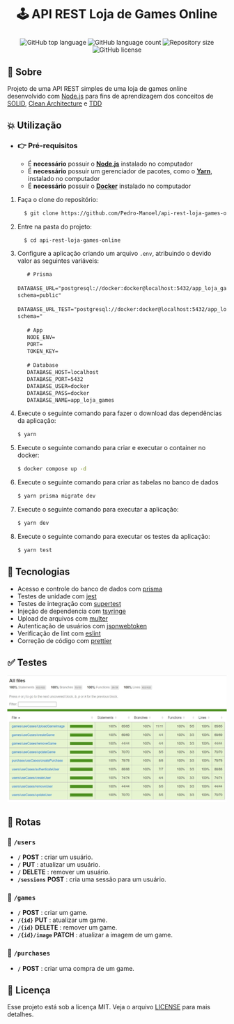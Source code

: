 <h1 align="center">
    <p> 🕹️ API REST Loja de Games Online </p>
</h1>

<p align="center">
    <img alt="GitHub top language" src="https://img.shields.io/github/languages/top/Pedro-Manoel/api-rest-loja-games-online?style=flat-square">
    <img alt="GitHub language count" src="https://img.shields.io/github/languages/count/Pedro-Manoel/api-rest-loja-games-online?style=flat-square">
    <img alt="Repository size" src="https://img.shields.io/github/repo-size/Pedro-Manoel/api-rest-loja-games-online?style=flat-square">
    <img alt="GitHub license" src="https://img.shields.io/github/license/Pedro-Manoel/api-rest-loja-games-online?style=flat-square"><br/>
</p>

## 🔖 Sobre

Projeto de uma API REST simples de uma loja de games online desenvolvido com [Node.js](https://nodejs.org/en/) para fins de aprendizagem dos conceitos de [SOLID](https://medium.com/desenvolvendo-com-paixao/o-que-%C3%A9-solid-o-guia-completo-para-voc%C3%AA-entender-os-5-princ%C3%ADpios-da-poo-2b937b3fc530), [Clean Architecture](https://blog.cleancoder.com/uncle-bob/2012/08/13/the-clean-architecture.html) e [TDD](https://www.devmedia.com.br/test-driven-development-tdd-simples-e-pratico/18533)

## 💥 Utilização

- ### 👉 **Pré-requisitos**

  - É **necessário** possuir o **[Node.js](https://nodejs.org/en/)** instalado no computador
  - É **necessário** possuir um gerenciador de pacotes, como o **[Yarn](https://yarnpkg.com/)**, instalado no computador
  - É **necessário** possuir o **[Docker](https://www.docker.com/)** instalado no computador

1. Faça o clone do repositório:

   ```sh
     $ git clone https://github.com/Pedro-Manoel/api-rest-loja-games-online.git
   ```

2. Entre na pasta do projeto:

   ```sh
     $ cd api-rest-loja-games-online
   ```

3. Configure a aplicação criando um arquivo `.env`, atribuindo o devido valor as seguintes variáveis:

   ```
      # Prisma
      DATABASE_URL="postgresql://docker:docker@localhost:5432/app_loja_games?schema=public"
      DATABASE_URL_TEST="postgresql://docker:docker@localhost:5432/app_loja_games_test?schema="

      # App
      NODE_ENV=
      PORT=
      TOKEN_KEY=

      # Database
      DATABASE_HOST=localhost
      DATABASE_PORT=5432
      DATABASE_USER=docker
      DATABASE_PASS=docker
      DATABASE_NAME=app_loja_games
   ```

4. Execute o seguinte comando para fazer o download das dependências da aplicação:

   ```sh
   $ yarn
   ```

5. Execute o seguinte comando para criar e executar o container no docker:

   ```sh
   $ docker compose up -d
   ```

6. Execute o seguinte comando para criar as tabelas no banco de dados

   ```sh
   $ yarn prisma migrate dev
   ```

7. Execute o seguinte comando para executar a aplicação:

   ```sh
   $ yarn dev
   ```

8. Execute o seguinte comando para executar os testes da aplicação:

   ```sh
   $ yarn test
   ```

## 🚀 Tecnologias

- Acesso e controle do banco de dados com [prisma](https://www.prisma.io/)
- Testes de unidade com [jest](https://jestjs.io/pt-BR/)
- Testes de integração com [supertest](https://www.npmjs.com/package/supertest)
- Injeção de dependencia com [tsyringe](https://www.npmjs.com/package/tsyringe)
- Upload de arquivos com [multer](https://www.npmjs.com/package/multer)
- Autenticação de usuários com [jsonwebtoken](https://www.npmjs.com/package/jsonwebtoken)
- Verificação de lint com [eslint](https://eslint.org/)
- Correção de código com [prettier](https://prettier.io/)

## ✅ Testes

![Tests](.github/images/tests.jpg)

## 🔰 Rotas

### 🚏 `/users`

- **`/`** **POST** : criar um usuário.
- **`/`** **PUT** : atualizar um usuário.
- **`/`** **DELETE** : remover um usuário.
- **`/sessions`** **POST** : cria uma sessão para um usuário.

### 🚏 `/games`

- **`/`** **POST** : criar um game.
- **`/{id}`** **PUT** : atualizar um game.
- **`/{id}`** **DELETE** : remover um game.
- **`/{id}/image`** **PATCH** : atualizar a imagem de um game.

### 🚏 `/purchases`

- **`/`** **POST** : criar uma compra de um game.

## 📃 Licença

Esse projeto está sob a licença MIT. Veja o arquivo [LICENSE](LICENSE) para mais detalhes.
